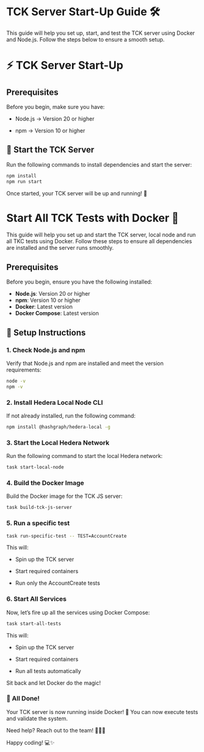 # TCK Server Start-Up Guide 🛠️

This guide will help you set up, start, and test the TCK server using Docker and Node.js. Follow the steps below to ensure a smooth setup.

# ⚡ TCK Server Start-Up

## Prerequisites

Before you begin, make sure you have:

- Node.js → Version 20 or higher

- npm → Version 10 or higher

## 🚀 Start the TCK Server

Run the following commands to install dependencies and start the server:

```bash
npm install
npm run start
```

Once started, your TCK server will be up and running! 🚦

# Start All TCK Tests with Docker 🐳

This guide will help you set up and start the TCK server, local node and run all TKC tests using Docker. Follow these steps to ensure all dependencies are installed and the server runs smoothly.

## Prerequisites

Before you begin, ensure you have the following installed:

- **Node.js**: Version 20 or higher
- **npm**: Version 10 or higher
- **Docker**: Latest version
- **Docker Compose**: Latest version

## 🔧 Setup Instructions

### 1. Check Node.js and npm

Verify that Node.js and npm are installed and meet the version requirements:

```bash
node -v
npm -v
```

### 2. Install Hedera Local Node CLI

If not already installed, run the following command:

```bash
npm install @hashgraph/hedera-local -g
```

### 3. Start the Local Hedera Network

Run the following command to start the local Hedera network:

```bash
task start-local-node
```

### 4. Build the Docker Image

Build the Docker image for the TCK JS server:

```bash
task build-tck-js-server
```

### 5. Run a specific test

```bash
task run-specific-test -- TEST=AccountCreate
```

This will:

- Spin up the TCK server

- Start required containers

- Run only the AccountCreate tests

### 6. Start All Services

Now, let’s fire up all the services using Docker Compose:

```bash
task start-all-tests
```

This will:

- Spin up the TCK server

- Start required containers

- Run all tests automatically

Sit back and let Docker do the magic!

### 🎉 All Done!

Your TCK server is now running inside Docker! 🚀 You can now execute tests and validate the system.

Need help? Reach out to the team! 💬👨‍💻

Happy coding! 💻✨
